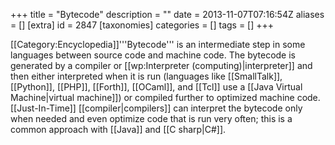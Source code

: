 +++
title = "Bytecode"
description = ""
date = 2013-11-07T07:16:54Z
aliases = []
[extra]
id = 2847
[taxonomies]
categories = []
tags = []
+++

[[Category:Encyclopedia]]'''Bytecode''' is an intermediate step in some languages between source code and machine code. The bytecode is generated by a compiler or [[wp:Interpreter (computing)|interpreter]] and then either interpreted when it is run (languages like [[SmallTalk]], [[Python]], [[PHP]], [[Forth]], [[OCaml]], and [[Tcl]] use a [[Java Virtual Machine|virtual machine]]) or compiled further to optimized machine code. [[Just-In-Time]] [[compiler|compilers]] can interpret the bytecode only when needed and even optimize code that is run very often; this is a common approach with [[Java]] and [[C sharp|C#]].
